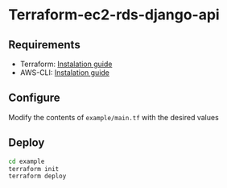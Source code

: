 # Terraform-ec2-rds-django-api

## Requirements
- Terraform: [Instalation guide](https://developer.hashicorp.com/terraform/tutorials/aws-get-started/install-cli)
- AWS-CLI: [Instalation guide](https://docs.aws.amazon.com/cli/latest/userguide/getting-started-install.html)

## Configure
Modify the contents of `example/main.tf` with the desired values

## Deploy
```bash
cd example
terraform init
terraform deploy
```
